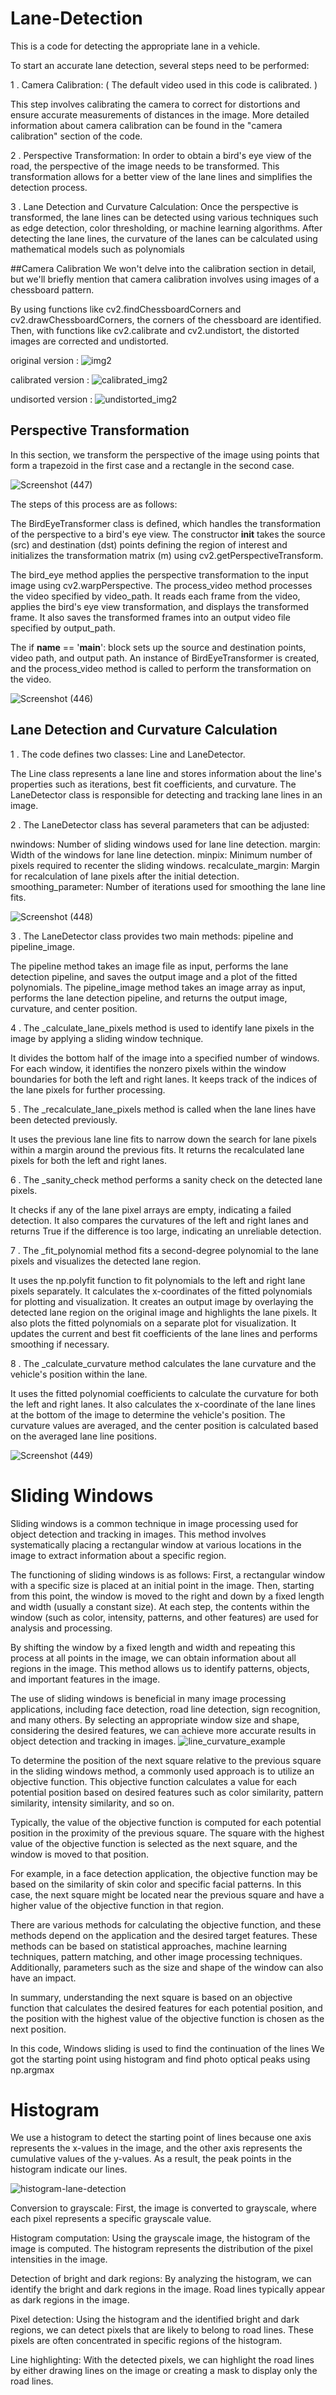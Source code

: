 # Lane-Detection
This is a code for detecting the appropriate lane in a vehicle.

To start an accurate lane detection, several steps need to be performed:

1 . Camera Calibration: ( The default video used in this code is calibrated. )

This step involves calibrating the camera to correct for distortions and ensure accurate measurements of distances in the image. More detailed information about camera calibration can be found in the "camera calibration" section of the code.

2 . Perspective Transformation: In order to obtain a bird's eye view of the road, the perspective of the image needs to be transformed. This transformation allows for a better view of the lane lines and simplifies the detection process.

3 . Lane Detection and Curvature Calculation: Once the perspective is transformed, the lane lines can be detected using various techniques such as edge detection, color thresholding, or machine learning algorithms. After detecting the lane lines, the curvature of the lanes can be calculated using mathematical models such as polynomials

##Camera Calibration 
We won't delve into the calibration section in detail, but we'll briefly mention that camera calibration involves using images of a chessboard pattern.

By using functions like cv2.findChessboardCorners and cv2.drawChessboardCorners, the corners of the chessboard are identified. Then, with functions like cv2.calibrate and cv2.undistort, the distorted images are corrected and undistorted.

original version :
![img2](https://github.com/AriaZXE/Lane-Detection/assets/82224320/3f7b213d-456b-49ba-a343-cab3306c1f30)

calibrated version : 
![calibrated_img2](https://github.com/AriaZXE/Lane-Detection/assets/82224320/a4ad76d9-fa05-432b-8a64-a85076d537ef)

undisorted version :
![undistorted_img2](https://github.com/AriaZXE/Lane-Detection/assets/82224320/993ae64b-ce38-4a15-8a04-d2a6ffb7b40d)

## Perspective Transformation

In this section, we transform the perspective of the image using points that form a trapezoid in the first case and a rectangle in the second case.

![Screenshot (447)](https://github.com/AriaZXE/Lane-Detection/assets/82224320/1a20278b-c23d-49ae-8cb8-5425e5beddcb)

The steps of this process are as follows:

The BirdEyeTransformer class is defined, which handles the transformation of the perspective to a bird's eye view.
The constructor __init__ takes the source (src) and destination (dst) points defining the region of interest and initializes the transformation matrix (m) using cv2.getPerspectiveTransform.


The bird_eye method applies the perspective transformation to the input image using cv2.warpPerspective.
The process_video method processes the video specified by video_path. It reads each frame from the video, applies the bird's eye view transformation, and displays the transformed frame. It also saves the transformed frames into an output video file specified by output_path.


The if __name__ == '__main__': block sets up the source and destination points, video path, and output path. An instance of BirdEyeTransformer is created, and the process_video method is called to perform the transformation on the video.

![Screenshot (446)](https://github.com/AriaZXE/Lane-Detection/assets/82224320/6de0a5af-09b7-440b-ad75-a99a59a553cf)

## Lane Detection and Curvature Calculation

1 . The code defines two classes: Line and LaneDetector.

The Line class represents a lane line and stores information about the line's properties such as iterations, best fit coefficients, and curvature.
The LaneDetector class is responsible for detecting and tracking lane lines in an image.

2 . The LaneDetector class has several parameters that can be adjusted:

nwindows: Number of sliding windows used for lane line detection.
margin: Width of the windows for lane line detection.
minpix: Minimum number of pixels required to recenter the sliding windows.
recalculate_margin: Margin for recalculation of lane pixels after the initial detection.
smoothing_parameter: Number of iterations used for smoothing the lane line fits.

![Screenshot (448)](https://github.com/AriaZXE/Lane-Detection/assets/82224320/0454244f-0eba-4a20-99b6-6758c39f293c)

3 . The LaneDetector class provides two main methods: pipeline and pipeline_image.

The pipeline method takes an image file as input, performs the lane detection pipeline, and saves the output image and a plot of the fitted polynomials.
The pipeline_image method takes an image array as input, performs the lane detection pipeline, and returns the output image, curvature, and center position.

4 . The _calculate_lane_pixels method is used to identify lane pixels in the image by applying a sliding window technique.

It divides the bottom half of the image into a specified number of windows.
For each window, it identifies the nonzero pixels within the window boundaries for both the left and right lanes.
It keeps track of the indices of the lane pixels for further processing.

5 . The _recalculate_lane_pixels method is called when the lane lines have been detected previously.

It uses the previous lane line fits to narrow down the search for lane pixels within a margin around the previous fits.
It returns the recalculated lane pixels for both the left and right lanes.

6 . The _sanity_check method performs a sanity check on the detected lane pixels.

It checks if any of the lane pixel arrays are empty, indicating a failed detection.
It also compares the curvatures of the left and right lanes and returns True if the difference is too large, indicating an unreliable detection.

7 . The _fit_polynomial method fits a second-degree polynomial to the lane pixels and visualizes the detected lane region.

It uses the np.polyfit function to fit polynomials to the left and right lane pixels separately.
It calculates the x-coordinates of the fitted polynomials for plotting and visualization.
It creates an output image by overlaying the detected lane region on the original image and highlights the lane pixels.
It also plots the fitted polynomials on a separate plot for visualization.
It updates the current and best fit coefficients of the lane lines and performs smoothing if necessary.

8 . The _calculate_curvature method calculates the lane curvature and the vehicle's position within the lane.

It uses the fitted polynomial coefficients to calculate the curvature for both the left and right lanes.
It also calculates the x-coordinate of the lane lines at the bottom of the image to determine the vehicle's position.
The curvature values are averaged, and the center position is calculated based on the averaged lane line positions.

![Screenshot (449)](https://github.com/AriaZXE/Lane-Detection/assets/82224320/81c4645d-90e0-4d53-b713-db6c29b1739a)

# Sliding Windows

Sliding windows is a common technique in image processing used for object detection and tracking in images. This method involves systematically placing a rectangular window at various locations in the image to extract information about a specific region.

The functioning of sliding windows is as follows: First, a rectangular window with a specific size is placed at an initial point in the image. Then, starting from this point, the window is moved to the right and down by a fixed length and width (usually a constant size). At each step, the contents within the window (such as color, intensity, patterns, and other features) are used for analysis and processing.

By shifting the window by a fixed length and width and repeating this process at all points in the image, we can obtain information about all regions in the image. This method allows us to identify patterns, objects, and important features in the image.

The use of sliding windows is beneficial in many image processing applications, including face detection, road line detection, sign recognition, and many others. By selecting an appropriate window size and shape, considering the desired features, we can achieve more accurate results in object detection and tracking in images.
![line_curvature_example](https://github.com/AriaZXE/Lane-Detection/assets/82224320/05aeb21e-7654-476e-bb99-027e57df0d38)

To determine the position of the next square relative to the previous square in the sliding windows method, a commonly used approach is to utilize an objective function. This objective function calculates a value for each potential position based on desired features such as color similarity, pattern similarity, intensity similarity, and so on.

Typically, the value of the objective function is computed for each potential position in the proximity of the previous square. The square with the highest value of the objective function is selected as the next square, and the window is moved to that position.

For example, in a face detection application, the objective function may be based on the similarity of skin color and specific facial patterns. In this case, the next square might be located near the previous square and have a higher value of the objective function in that region.

There are various methods for calculating the objective function, and these methods depend on the application and the desired target features. These methods can be based on statistical approaches, machine learning techniques, pattern matching, and other image processing techniques. Additionally, parameters such as the size and shape of the window can also have an impact.

In summary, understanding the next square is based on an objective function that calculates the desired features for each potential position, and the position with the highest value of the objective function is chosen as the next position.


In this code, Windows sliding is used to find the continuation of the lines
We got the starting point using histogram
and find photo optical peaks using
np.argmax

# Histogram 

We use a histogram to detect the starting point of lines because one axis represents the x-values in the image, and the other axis represents the cumulative values of the y-values. As a result, the peak points in the histogram indicate our lines.

![histogram-lane-detection](https://github.com/AriaZXE/Lane-Detection/assets/82224320/8a179689-1db5-4a3a-8c16-ae7e0f5a7ff7)

Conversion to grayscale: First, the image is converted to grayscale, where each pixel represents a specific grayscale value.

Histogram computation: Using the grayscale image, the histogram of the image is computed. The histogram represents the distribution of the pixel intensities in the image.

Detection of bright and dark regions: By analyzing the histogram, we can identify the bright and dark regions in the image. Road lines typically appear as dark regions in the image.

Pixel detection: Using the histogram and the identified bright and dark regions, we can detect pixels that are likely to belong to road lines. These pixels are often concentrated in specific regions of the histogram.

Line highlighting: With the detected pixels, we can highlight the road lines by either drawing lines on the image or creating a mask to display only the road lines.
